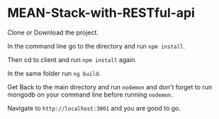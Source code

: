 # MEAN-Stack-with-RESTful-api

Clone or Download the project. 


In the command line go to the directory and run `npm install`. 


Then cd to client and run `npm install` again. 


In the same folder run `ng build`.


Get Back to the main directory and run `nodemon` and don't forget to run mongodb on your command line before running `nodemon`.


Navigate to `http://localhost:3001` and you are good to go.
